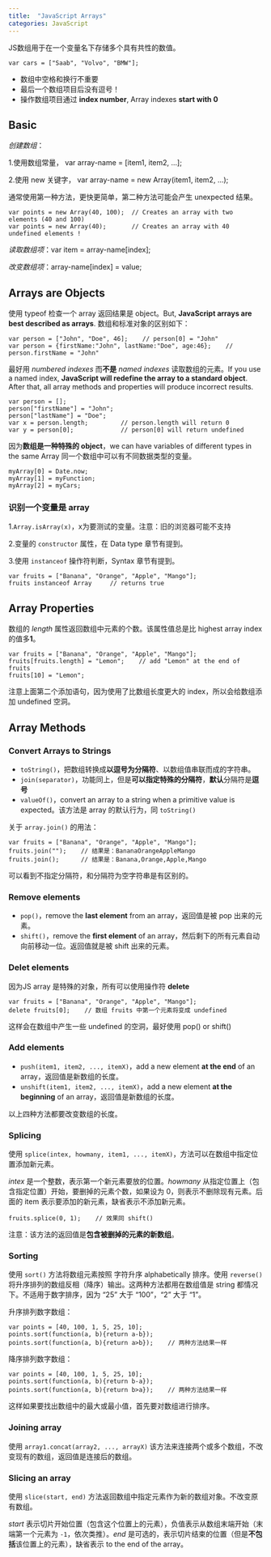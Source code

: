 ```yaml
---
title:  "JavaScript Arrays"
categories: JavaScript
---
```

JS数组用于在一个变量名下存储多个具有共性的数值。

    var cars = ["Saab", "Volvo", "BMW"];

+ 数组中空格和换行不重要
+ 最后一个数组项目后没有逗号！
+ 操作数组项目通过 **index number**, Array indexes **start with 0**

## Basic

_创建数组_：

1.使用数组常量， var array-name = [item1, item2, ...];

2.使用 new 关键字， var array-name = new Array(item1, item2, ...);

通常使用第一种方法，更快更简单，第二种方法可能会产生 unexpected 结果。

    var points = new Array(40, 100);  // Creates an array with two elements (40 and 100)
    var points = new Array(40);       // Creates an array with 40 undefined elements !

_读取数组项_：var item = array-name[index];

_改变数组项_：array-name[index] = value;

<!--more-->

## Arrays are Objects

使用 typeof 检查一个 array 返回结果是 object。But, **JavaScript arrays are best described as arrays**. 数组和标准对象的区别如下：

    var person = ["John", "Doe", 46];    // person[0] = "John"
    var person = {firstName:"John", lastName:"Doe", age:46};    // person.firstName = "John"

最好用 _numbered indexes_ 而**不是** _named indexes_ 读取数组的元素。If you use a named index, **JavaScript will redefine the array to a standard object**. After that, all array methods and properties will produce incorrect results.

    var person = [];
    person["firstName"] = "John";
    person["lastName"] = "Doe";
    var x = person.length;         // person.length will return 0
    var y = person[0];             // person[0] will return undefined

因为**数组是一种特殊的 object**，we can have variables of different types in the same Array 同一个数组中可以有不同数据类型的变量。

    myArray[0] = Date.now;
    myArray[1] = myFunction;
    myArray[2] = myCars;

### 识别一个变量是 array

1.`Array.isArray(x)`，x为要测试的变量。注意：旧的浏览器可能不支持

2.变量的 `constructor` 属性，在 Data type 章节有提到。

3.使用 `instanceof` 操作符判断，Syntax 章节有提到。

    var fruits = ["Banana", "Orange", "Apple", "Mango"];
    fruits instanceof Array     // returns true

## Array Properties

数组的 _length_ 属性返回数组中元素的个数。该属性值总是比 highest array index 的值多**1**。

    var fruits = ["Banana", "Orange", "Apple", "Mango"];
    fruits[fruits.length] = "Lemon";    // add "Lemon" at the end of fruits
    fruits[10] = "Lemon";

注意上面第二个添加语句，因为使用了比数组长度更大的 index，所以会给数组添加 undefined 空洞。

## Array Methods

### Convert Arrays to Strings

+ `toString()`，把数组转换成**以逗号为分隔符**、以数组值串联而成的字符串。
+ `join(separator)`，功能同上，但是**可以指定特殊的分隔符**，**默认**分隔符是**逗号**
+ `valueOf()`，convert an array to a string when a primitive value is expected。该方法是 array 的默认行为，同 `toString()`

关于 `array.join()` 的用法：

    var fruits = ["Banana", "Orange", "Apple", "Mango"];
    fruits.join("");    // 结果是：BananaOrangeAppleMango
    fruits.join();      // 结果是：Banana,Orange,Apple,Mango

可以看到不指定分隔符，和分隔符为空字符串是有区别的。

### Remove elements

+ `pop()`，remove the **last element** from an array，返回值是被 pop 出来的元素。
+ `shift()`，remove the **first element** of an array，然后剩下的所有元素自动向前移动一位。返回值就是被 shift 出来的元素。

### Delet elements

因为JS array 是特殊的对象，所有可以使用操作符 **delete**

    var fruits = ["Banana", "Orange", "Apple", "Mango"];
    delete fruits[0];    // 数组 fruits 中第一个元素将变成 undefined

这样会在数组中产生一些 undefined 的空洞，最好使用 pop() or shift()

### Add elements

+ `push(item1, item2, ..., itemX)`，add a new element **at the end** of an array，返回值是新数组的长度。
+ `unshift(item1, item2, ..., itemX)`，add a new element **at the beginning** of an array，返回值是新数组的长度。

以上四种方法都要改变数组的长度。

### Splicing

使用 `splice(intex, howmany, item1, ..., itemX)`，方法可以在数组中指定位置添加新元素。

_intex_ 是一个整数，表示第一个新元素要放的位置。_howmany_ 从指定位置上（包含指定位置）开始，要删掉的元素个数，如果设为 0，则表示不删除现有元素。后面的 item 表示要添加的新元素，缺省表示不添加新元素。

    fruits.splice(0, 1);    // 效果同 shift()

注意：该方法的返回值是**包含被删掉的元素的新数组**。

### Sorting

使用 `sort()` 方法将数组元素按照 字符升序 alphabetically 排序。使用 `reverse()` 将升序排列的数组反相（降序）输出。这两种方法都用在数组值是 string 都情况下。不适用于数字排序，因为 “25” 大于 “100”，“2” 大于 “1”。

升序排列数字数组：

    var points = [40, 100, 1, 5, 25, 10];
    points.sort(function(a, b){return a-b});
    points.sort(function(a, b){return a>b});    // 两种方法结果一样

降序排列数字数组：

    var points = [40, 100, 1, 5, 25, 10];
    points.sort(function(a, b){return b-a});
    points.sort(function(a, b){return b>a});    // 两种方法结果一样

这样如果要找出数组中的最大或最小值，首先要对数组进行排序。

### Joining array

使用 `array1.concat(array2, ..., arrayX)` 该方法来连接两个或多个数组，不改变现有的数组，返回值是连接后的数组。

### Slicing an array

使用 `slice(start, end)` 方法返回数组中指定元素作为新的数组对象。不改变原有数组。

_start_ 表示切片开始位置（包含这个位置上的元素），负值表示从数组末端开始（末端第一个元素为 `-1`，依次类推）。_end_ 是可选的，表示切片结束的位置（但是**不包括**该位置上的元素），缺省表示 to the end of the array。
